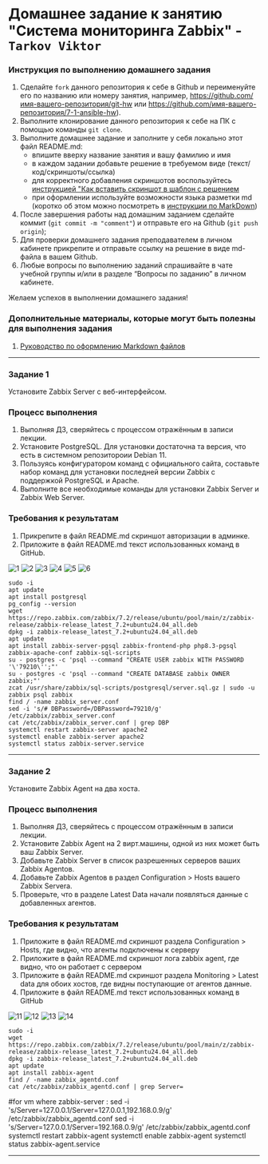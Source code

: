 # Домашнее задание к занятию "Система мониторинга Zabbix" - `Tarkov Viktor`


### Инструкция по выполнению домашнего задания

   1. Сделайте `fork` данного репозитория к себе в Github и переименуйте его по названию или номеру занятия, например, https://github.com/имя-вашего-репозитория/git-hw или  https://github.com/имя-вашего-репозитория/7-1-ansible-hw).
   2. Выполните клонирование данного репозитория к себе на ПК с помощью команды `git clone`.
   3. Выполните домашнее задание и заполните у себя локально этот файл README.md:
      - впишите вверху название занятия и вашу фамилию и имя
      - в каждом задании добавьте решение в требуемом виде (текст/код/скриншоты/ссылка)
      - для корректного добавления скриншотов воспользуйтесь [инструкцией "Как вставить скриншот в шаблон с решением](https://github.com/netology-code/sys-pattern-homework/blob/main/screen-instruction.md)
      - при оформлении используйте возможности языка разметки md (коротко об этом можно посмотреть в [инструкции  по MarkDown](https://github.com/netology-code/sys-pattern-homework/blob/main/md-instruction.md))
   4. После завершения работы над домашним заданием сделайте коммит (`git commit -m "comment"`) и отправьте его на Github (`git push origin`);
   5. Для проверки домашнего задания преподавателем в личном кабинете прикрепите и отправьте ссылку на решение в виде md-файла в вашем Github.
   6. Любые вопросы по выполнению заданий спрашивайте в чате учебной группы и/или в разделе “Вопросы по заданию” в личном кабинете.
   
Желаем успехов в выполнении домашнего задания!
   
### Дополнительные материалы, которые могут быть полезны для выполнения задания

1. [Руководство по оформлению Markdown файлов](https://gist.github.com/Jekins/2bf2d0638163f1294637#Code)

---

### Задание 1

Установите Zabbix Server с веб-интерфейсом.

### Процесс выполнения

   1. Выполняя ДЗ, сверяйтесь с процессом отражённым в записи лекции.
   2. Установите PostgreSQL. Для установки достаточна та версия, что есть в системном репозитороии Debian 11.
   3. Пользуясь конфигуратором команд с официального сайта, составьте набор команд для установки последней версии Zabbix с поддержкой PostgreSQL и Apache.
   4. Выполните все необходимые команды для установки Zabbix Server и Zabbix Web Server.

### Требования к результатам

   1. Прикрепите в файл README.md скриншот авторизации в админке.
   2. Приложите в файл README.md текст использованных команд в GitHub.

![1](img/1.png)
![2](img/2.png)
![3](img/3.png)
![4](img/4.png)
![5](img/5.png)
![6](img/6.png)

    sudo -i
    apt update 
    apt install postgresql
    pg_config --version
    wget https://repo.zabbix.com/zabbix/7.2/release/ubuntu/pool/main/z/zabbix-release/zabbix-release_latest_7.2+ubuntu24.04_all.deb
    dpkg -i zabbix-release_latest_7.2+ubuntu24.04_all.deb
    apt update 
    apt install zabbix-server-pgsql zabbix-frontend-php php8.3-pgsql zabbix-apache-conf zabbix-sql-scripts
    su - postgres -c 'psql --command "CREATE USER zabbix WITH PASSWORD '\'79210\'';"'
    su - postgres -c 'psql --command "CREATE DATABASE zabbix OWNER zabbix;"'
    zcat /usr/share/zabbix/sql-scripts/postgresql/server.sql.gz | sudo -u zabbix psql zabbix 
    find / -name zabbix_server.conf
    sed -i 's/# DBPassword=/DBPassword=79210/g' /etc/zabbix/zabbix_server.conf
    cat /etc/zabbix/zabbix_server.conf | grep DBP
    systemctl restart zabbix-server apache2
    systemctl enable zabbix-server apache2 
    systemctl status zabbix-server.service

---

### Задание 2

Установите Zabbix Agent на два хоста.

### Процесс выполнения

   1. Выполняя ДЗ, сверяйтесь с процессом отражённым в записи лекции.
   2. Установите Zabbix Agent на 2 вирт.машины, одной из них может быть ваш Zabbix Server.
   3. Добавьте Zabbix Server в список разрешенных серверов ваших Zabbix Agentов.
   4. Добавьте Zabbix Agentов в раздел Configuration > Hosts вашего Zabbix Servera.
   5. Проверьте, что в разделе Latest Data начали появляться данные с добавленных агентов.

### Требования к результатам

   1. Приложите в файл README.md скриншот раздела Configuration > Hosts, где видно, что агенты подключены к серверу
   2. Приложите в файл README.md скриншот лога zabbix agent, где видно, что он работает с сервером
   3. Приложите в файл README.md скриншот раздела Monitoring > Latest data для обоих хостов, где видны поступающие от агентов данные.
   4. Приложите в файл README.md текст использованных команд в GitHub

![11](img/11.png)
![12](img/12.png)
![13](img/13.png)
![14](img/14.png)

    sudo -i
    wget https://repo.zabbix.com/zabbix/7.2/release/ubuntu/pool/main/z/zabbix-release/zabbix-release_latest_7.2+ubuntu24.04_all.deb
    dpkg -i zabbix-release_latest_7.2+ubuntu24.04_all.deb
    apt update
    apt install zabbix-agent
    find / -name zabbix_agentd.conf
    cat /etc/zabbix/zabbix_agentd.conf | grep Server=
   #for vm where zabbix-server : sed -i 's/Server=127.0.0.1/Server=127.0.0.1,192.168.0.9/g' /etc/zabbix/zabbix_agentd.conf
    sed -i 's/Server=127.0.0.1/Server=192.168.0.9/g' /etc/zabbix/zabbix_agentd.conf
    systemctl restart zabbix-agent
    systemctl enable zabbix-agent 
    systemctl status zabbix-agent.service 

---
